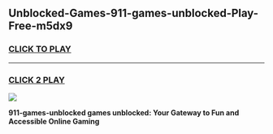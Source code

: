 
## Unblocked-Games-911-games-unblocked-Play-Free-m5dx9
<h3>
<a href="https://premium76.site?title=911-games-unblocked&ref=18A1">CLICK TO PLAY</a></h3>
<hr>

<h3>
<a href="https://premium76.site?title=911-games-unblocked&ref=18A1">CLICK 2 PLAY</a>
  
</h3>

<a href="https://premium76.site?title=911-games-unblocked&ref=18A1"><img src="https://clearcache.store/games.png"></a>


**911-games-unblocked games unblocked: Your Gateway to Fun and Accessible Online Gaming**
